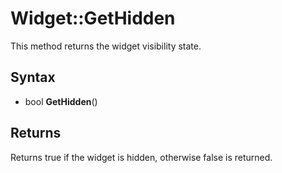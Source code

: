# Widget::GetHidden

This method returns the widget visibility state.

## Syntax

- bool **GetHidden**()

## Returns

Returns true if the widget is hidden, otherwise false is returned.
